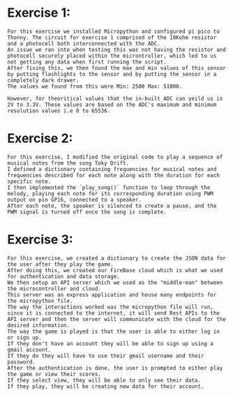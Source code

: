# Exercise 1:

    For this exercise we installed Micropython and configured pi pico to Thonny. The circuit for exercise 1 comprised of the 10Kohm resistor and a photocell both interconnected with the ADC. 
    An issue we ran into when testing this was not having the resistor and photocell securely placed within the microntroller, which led to us not getting any data when first running the script. 
    After fixing this, we then found the max and min values of this sensor by putting flashlights to the sensor and by putting the sensor in a completely dark drawer. 
    The values we found from this were Min: 2500 Max: 51000.
    
    However, for theoritical values that the in-built ADC can yeild us is 2V to 3.3V. These values are based on the ADC's maximum and minimum resolution values i.e 0 to 65536. 

# Exercise 2:

    For this exercise, I modified the original code to play a sequence of musical notes from the song Toky Drift.
    I defined a dictionary containing frequencies for musical notes and frequencies described for each note along with the duration for each specific note. 
    I then implemented the `play_song()` function to loop through the melody, playing each note for its corresponding duration using PWM output on pin GP16, connected to a speaker. 
    After each note, the speaker is silenced to create a pause, and the PWM signal is turned off once the song is complete.

# Exercise 3:

    For this exercise, we created a dictionary to create the JSON data for the user after they play the game. 
    After doing this, we created our FireBase cloud which is what we used for authentication and data storage.
    We then setup an API server which we used as the "middle-man" between the microcontroller and cloud.
    This server was an express application and house many endpoints for the micropython file.
    The way the interactions worked was the micropython file will run, since it is connected to the internet, it will send Rest APIs to the API server and then the server will communicate with the cloud for the desired information.
    The way the game is played is that the user is able to either log in or sign up. 
    If they don't have an account they will be able to sign up using a gmail account. 
    If they do they will have to use their gmail username and their password.
    After the authentication is done, the user is prompted to either play the game or view their scores. 
    If they select view, they will be able to only see their data.
    If they play, they will be creating new data for their account.

    
